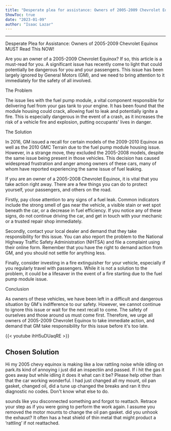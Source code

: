 ```yaml
---
title: "Desperate plea for assistance: Owners of 2005-2009 Chevrolet Equinox MUST read this NOW!"
ShowToc: true 
date: "2023-01-09"
author: "Isaac Lazar"
---
```

*****
Desperate Plea for Assistance: Owners of 2005-2009 Chevrolet Equinox MUST Read This NOW!

Are you an owner of a 2005-2009 Chevrolet Equinox? If so, this article is a must-read for you. A significant issue has recently come to light that could potentially be dangerous for you and your passengers. This issue has been largely ignored by General Motors (GM), and we need to bring attention to it immediately for the safety of all involved.

The Problem

The issue lies with the fuel pump module, a vital component responsible for delivering fuel from your gas tank to your engine. It has been found that the module housing could crack, allowing fuel to leak and potentially ignite a fire. This is especially dangerous in the event of a crash, as it increases the risk of a vehicle fire and explosion, putting occupants' lives in danger.

The Solution

In 2016, GM issued a recall for certain models of the 2009-2010 Equinox as well as the 2010 GMC Terrain due to the fuel pump module housing issue. However, in a strange move, they excluded the 2005-2008 models, despite the same issue being present in those vehicles. This decision has caused widespread frustration and anger among owners of these cars, many of whom have reported experiencing the same issue of fuel leaking.

If you are an owner of a 2005-2008 Chevrolet Equinox, it is vital that you take action right away. There are a few things you can do to protect yourself, your passengers, and others on the road.

Firstly, pay close attention to any signs of a fuel leak. Common indicators include the strong smell of gas near the vehicle, a visible stain or wet spot beneath the car, or a decrease in fuel efficiency. If you notice any of these signs, do not continue driving the car, and get in touch with your mechanic or a trusted repair shop immediately.

Secondly, contact your local dealer and demand that they take responsibility for this issue. You can also report the problem to the National Highway Traffic Safety Administration (NHTSA) and file a complaint using their online form. Remember that you have the right to demand action from GM, and you should not settle for anything less.

Finally, consider investing in a fire extinguisher for your vehicle, especially if you regularly travel with passengers. While it is not a solution to the problem, it could be a lifesaver in the event of a fire starting due to the fuel pump module issue.

Conclusion

As owners of these vehicles, we have been left in a difficult and dangerous situation by GM's indifference to our safety. However, we cannot continue to ignore this issue or wait for the next recall to come. The safety of ourselves and those around us must come first. Therefore, we urge all owners of 2005-2009 Chevrolet Equinox to take immediate action, and demand that GM take responsibility for this issue before it's too late.

{{< youtube ihH5uDUaqRE >}} 



## Chosen Solution
 Hi my 2005 chevy equinox is making like a low rattling noise while idling on park.its kind of annoying i just did an inspectiin and passed. If i hit the gas it goes away but while idling it does it what can it be? Please help other than that the car working wonderful. I had just changed all my mount, oil pan gasket, changed oil, did a tune up changed the breaks and ran it thru diagnostic no codes. Don't know what else to do.

 sounds like you disconnected something and forgot to reattach. Retrace your step as if you were going to perform the work again. I assume you removed the motor mounts to change the oil pan gasket. did you unhook the exhaust? It often has a heat shield of thin metal that might product a ‘rattling’ if not reattached.




